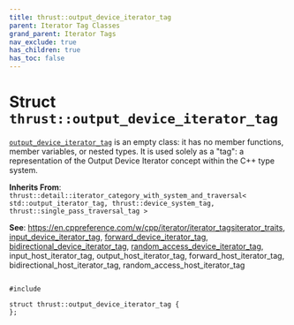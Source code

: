 ```yaml
---
title: thrust::output_device_iterator_tag
parent: Iterator Tag Classes
grand_parent: Iterator Tags
nav_exclude: true
has_children: true
has_toc: false
---
```


# Struct `thrust::output_device_iterator_tag`

<code><a href="{{ site.baseurl }}/api/classes/structthrust_1_1output__device__iterator__tag.html">output&#95;device&#95;iterator&#95;tag</a></code> is an empty class: it has no member functions, member variables, or nested types. It is used solely as a "tag": a representation of the Output Device Iterator concept within the C++ type system.

**Inherits From**:
`thrust::detail::iterator_category_with_system_and_traversal< std::output_iterator_tag, thrust::device_system_tag, thrust::single_pass_traversal_tag >`

**See**:
<a href="https://en.cppreference.com/w/cpp/iterator/iterator_tags">https://en.cppreference.com/w/cpp/iterator/iterator_tags</a><a href="{{ site.baseurl }}/api/classes/structthrust_1_1iterator__traits.html">iterator_traits</a>, <a href="{{ site.baseurl }}/api/classes/structthrust_1_1input__device__iterator__tag.html">input_device_iterator_tag</a>, <a href="{{ site.baseurl }}/api/classes/structthrust_1_1forward__device__iterator__tag.html">forward_device_iterator_tag</a>, <a href="{{ site.baseurl }}/api/classes/structthrust_1_1bidirectional__device__iterator__tag.html">bidirectional_device_iterator_tag</a>, <a href="{{ site.baseurl }}/api/classes/structthrust_1_1random__access__device__iterator__tag.html">random_access_device_iterator_tag</a>, input_host_iterator_tag, output_host_iterator_tag, forward_host_iterator_tag, bidirectional_host_iterator_tag, random_access_host_iterator_tag 

<code class="doxybook">
<span>#include <thrust/iterator/iterator_categories.h></span><br>
<span>struct thrust::output&#95;device&#95;iterator&#95;tag {</span>
<span>};</span>
</code>

